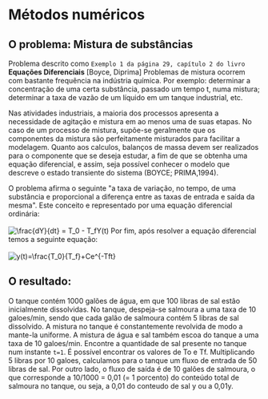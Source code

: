 # Métodos numéricos

## O problema: Mistura de substâncias
Problema descrito como `Exemplo 1 da página 29, capítulo 2 do livro` **Equações Diferenciais** [Boyce, Diprima]
Problemas de mistura ocorrem com bastante frequência na indústria química. Por exemplo: determinar a concentração de uma certa substância, passado um tempo t, numa mistura; determinar a taxa de vazão de um líquido em um tanque industrial, etc.

Nas atividades industriais, a maioria dos processos apresenta a necessidade de agitação e mistura em ao menos uma de suas etapas. No caso de um processo de mistura, supõe-se geralmente que os componentes da mistura são perfeitamente misturados para facilitar a modelagem. Quanto aos calculos, balanços de massa devem ser realizados para o componente que se deseja estudar, a fim de que se obtenha uma equação diferencial, e assim, seja possível conhecer o modelo que descreve o estado transiente do sistema (BOYCE; PRIMA,1994).

O problema afirma o seguinte "a taxa de variação, no tempo, de uma substância e proporcional a diferença entre as taxas de entrada e saída da mesma". Este conceito e representado por uma equação diferencial ordinária: <br><br>
<img src="https://latex.codecogs.com/gif.latex?\frac{dY}{dt}&space;=&space;T_0&space;-&space;T_fY(t)" title="\frac{dY}{dt} = T_0 - T_fY(t)" />
Por fim, após resolver a equação diferencial temos a seguinte equação:<br><br>
<img src="https://latex.codecogs.com/gif.latex?y(t)=\frac{T_0}{T_f}&plus;Ce^{-Tft}" title="y(t)=\frac{T_0}{T_f}+Ce^{-Tft}" />

## O resultado:
O tanque contém 1000 galões de água, em que 100 libras de sal estão inicialmente dissolvidas. No tanque, despeja-se salmoura a uma taxa de 10 galoes/min, sendo que cada galão de salmoura contém 5 libras de sal dissolvido. A mistura no tanque é constantemente revolvida de modo a mante-la uniforme. A mistura de água e sal também escoa do tanque a uma taxa de 10 galoes/min. 
Encontre a quantidade de sal presente no tanque num instante `t=1`. É possível encontrar os valores de To e Tf. Multiplicando 5 libras por 10 galoes, calculamos para o tanque um fluxo de entrada de 50 libras de sal. Por outro lado, o fluxo de saída é de 10 galões de salmoura, o que corresponde a 10/1000 = 0,01 (= 1 porcento) do conteúdo total de salmoura no tanque, ou seja, a 0,01 do conteudo de sal y ou a 0,01y.
